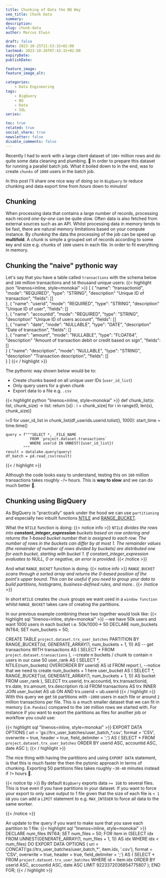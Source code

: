 ```yaml
---
title: Chunking of Data the BQ Way
seo_title: Chunk Data
summary: 
description: 
slug: chunk-data
author: Marcus Elwin

draft: false
date: 2023-10-25T21:53:32+02:00
lastmod: 2023-10-26T07:43:32+02:00
expiryDate: 
publishDate: 

feature_image: 
feature_image_alt: 

categories:
    - Data Engineering
tags:
    - BigQuery
    - BQ
    - Data
    - SQL
series:

toc: true
related: true
social_share: true
newsletter: false
disable_comments: false
---
```


Recently I had to work with a large client dataset of `100+` million rows and do quite some data cleaning and plumbing. :wrench: In order to prepare this dataset for running a parallel batch job. What it boiled down to in the end, was to create `chunks` of `1000` users in the batch job. 

In this post I'll share one nice way of doing so in `BigQuery` to reduce chunking and data export time from *hours* down to *minutes*!

## Chunking 
When processing data that contains a large number of records, processing each record *one-by-one* can be quite slow. Often data is also fetched from external sources such as an API. Whilst processing data in memory tends to be fast, there are natural memory limitations based on your compute instance. By *chunking* the data the processing of the job can be speed up **multifold**. A *chunk* is simple a grouped set of records according to some key and size e.g. chunks of `1000` users in each file. In order to fit everything in memory.

## Chunking the "naive" pythonic way
Let's say that you have a table called `transactions` with the schema below and `100` million transactions and `50` thousand unique users:
{{< highlight json "linenos=inline, style=monokai" >}}
[
    {
    "name": "transactionid",
    "mode": "REQUIRED",
    "type": "STRING",
    "description" "Unique ID of transaction",
    "fields": []    
    },
    {
    "name": "userid",
    "mode": "REQUIRED",
    "type": "STRING",
    "description" "Unique ID of user",
    "fields": []    
    },
    {
    "name": "accountid",
    "mode": "REQUIRED",
    "type": "STRING",
    "description" "Unique ID of users account",
    "fields": []    
    },
    {
    "name": "date",
    "mode": "NULLABLE",
    "type": "DATE",
    "description" "Date of transaction",
    "fields": []    
    },
    {
    "name": "amount",
    "mode": "NULLABLE",
    "type": "FLOAT64",
    "description" "Amount of transaction debit or credit based on sign",
    "fields": []    
    }
    {
    "name": "description",
    "mode": "NULLABLE",
    "type": "STRING",
    "description" "Transaction description",
    "fields": []    
    }
]
{{< / highlight >}}

The pythonic way shown below would be to:
* Create chunks based on all unique user IDs (`user_id_list`)
* Only query users for a given chunk
* Export data to a file e.g. `.csv`

{{< highlight python "linenos=inline, style=monokai" >}}
def chunk_list(x: list, chunk_size) -> list:
    return [x[i : i + chunk_size] for i in range(0, len(x), chunk_size)]

i=0
for user_id_list in chunk_list(df_userids.userid.tolist(), 1000):
    start_time = time.time()

    query = f"""SELECT *, _FILE_NAME 
               FROM `project.dataset.transactions`
               WHERE userid IN UNNEST({user_id_list})
            """
    result = datalake.query(query)
    df_batch = pd.read_csv(result)
{{< / highlight >}}

Although the code looks easy to understand, testing this on `100` million transactions takes roughly `~7+` hours. This is **way to slow** and we can do much better :brain:.

## Chunking using BigQuery
As BigQuery is "practically" spark under the hood we can use `partitioning` and especially two inbuilt functions [NTILE](https://cloud.google.com/bigquery/docs/reference/standard-sql/numbering_functions#ntile) and [RANGE_BUCKET](https://cloud.google.com/bigquery/docs/reference/standard-sql/mathematical_functions#range_bucket).

What the `NTILE` function is doing:
{{< notice info >}} 
`NTILE` *divides the rows into **constant_integer_expression** buckets based on row ordering and returns the 1-based bucket number that is assigned to each row. The number of rows in the buckets can differ by at most 1. The remainder values (the remainder of number of rows divided by buckets) are distributed one for each bucket, starting with bucket 1. If constant_integer_expression evaluates to NULL, 0 or negative, an error is provided.*
{{< /notice >}}

And what `RANGE_BUCKET` function is doing:
{{< notice info >}} 
`RANGE_BUCKET` *scans through a sorted array and returns the 0-based position of the point's upper bound. This can be useful if you need to group your data to build partitions, histograms, business-defined rules, and more..*
{{< /notice >}}

In short `NTILE` creates the `chunk` groups we want used in a `window function` whilst `RANGE_BUCKET` takes care of creating the partitions. 

In our previous example combining these two together would look like:
{{< highlight sql "linenos=inline, style=monokai" >}}
--we have 50k users and want 1000 users in each bucket i.e. 50k/1000-> 50
DECLARE num_buckets INT64;
SET num_buckets = 50;

CREATE TABLE `project.dataset.trx_user_batches`
PARTITION BY RANGE_BUCKET(id, GENERATE_ARRAY(1, num_buckets + 1, 1)) AS 
-- get transactions
WITH transactions AS (
SELECT *
FROM 
    `project.dataset.transactions`
),
--create n buckets / chunk to contain n users in our case 50
user_rank AS (
SELECT 
  *,  
  NTILE(num_buckets) OVER(ORDER BY userid) AS id
FROM report
),
--notice that we need to create num_buckets + 1 here
user_bucket AS (
SELECT
  *,
  RANGE_BUCKET(id, GENERATE_ARRAY(1, num_buckets + 1, 1)) AS bucket
FROM 
  user_rank
),
SELECT
  trx.userid,
  trx.accountid,
  trx.transactionid,
  trx.date,
  trx.amount,
  trx.description
  rb.id
FROM 
  transactions AS trx
INNER JOIN
  user_bucket AS ub
ON
  AND trx.userid = ub.userid
{{< / highlight >}}
 With this query we get `50` partitions with `~1000` users in each file or around `2` million transactions per file. This is a much smaller dataset that we can fit in memory (i.e. `Pandas`) compared to the `100` million rows we started with. For instance if you want to export the partitions as files for another job or workflow you could use:

{{< highlight sql "linenos=inline, style=monokai" >}}
EXPORT DATA
  OPTIONS (
    uri = 'gs://trx_user_batches/user_batch_*.csv',
    format = 'CSV',
    overwrite = true,
    header = true,
    field_delimiter = ';')
AS (
SELECT
  *
FROM 
  `project.dataset.trx_user_batches` 
ORDER BY
  userid ASC,
  accountid ASC,
  date ASC
);
{{< / highlight >}}

The nice thing with having the partitions and using `EXPORT DATA` statement, is that this is much faster the then the pytonic approach in terms of chunking. Exporting 50 partitions files takes roughly `~30-40` minutes instead if `7+` hours :rocket:.

{{< notice tip >}} 
By default `BigQuery` exports data `>= 1GB` to several files. This is true even if you have partitions in your dataset. If you want to force your export to only save output to 1 file given that the size of each file is `< 1 GB` you can add a `LIMIT` statement to e.g. `MAX_INTEGER` to force all data to the same worker.

{{< /notice >}}

An update to the query if you want to make sure that you save each partition to 1 file:
{{< highlight sql "linenos=inline, style=monokai" >}}
DECLARE num_files INT64;
SET num_files = 50;
FOR item in (SELECT idx FROM UNNEST(GENERATE_ARRAY(1, num_files + 1, 1)) AS idx WHERE idx < num_files)
DO
EXPORT DATA
  OPTIONS (
    uri = CONCAT('gs://trx_user_batches/user_batch_*', item.idx, '.csv'),
    format = 'CSV',
    overwrite = true,
    header = true,
    field_delimiter = ';')
AS (
SELECT
  *
FROM 
  `project.dataset.trx_user_batches` 
WHERE
    id = item.idx
ORDER BY
  userid ASC,
  accountid ASC,
  date ASC
LIMIT
    9223372036854775807
);
END FOR;
{{< / highlight >}}